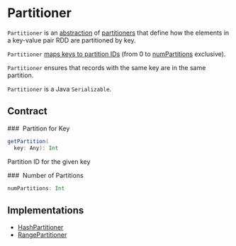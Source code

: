 # Partitioner

`Partitioner` is an [abstraction](#contract) of [partitioners](#implementations) that define how the elements in a key-value pair RDD are partitioned by key.

`Partitioner` [maps keys to partition IDs](#getPartition) (from 0 to [numPartitions](#numPartitions) exclusive).

`Partitioner` ensures that records with the same key are in the same partition.

`Partitioner` is a Java `Serializable`.

## Contract

### <span id="getPartition"> Partition for Key

```scala
getPartition(
  key: Any): Int
```

Partition ID for the given key

### <span id="numPartitions"> Number of Partitions

```scala
numPartitions: Int
```

## Implementations

* [HashPartitioner](HashPartitioner.md)
* [RangePartitioner](RangePartitioner.md)
